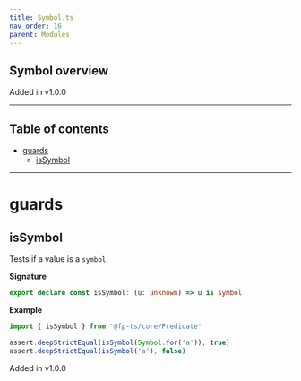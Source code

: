 ```yaml
---
title: Symbol.ts
nav_order: 16
parent: Modules
---
```


## Symbol overview

Added in v1.0.0

---

<h2 class="text-delta">Table of contents</h2>

- [guards](#guards)
  - [isSymbol](#issymbol)

---

# guards

## isSymbol

Tests if a value is a `symbol`.

**Signature**

```ts
export declare const isSymbol: (u: unknown) => u is symbol
```

**Example**

```ts
import { isSymbol } from '@fp-ts/core/Predicate'

assert.deepStrictEqual(isSymbol(Symbol.for('a')), true)
assert.deepStrictEqual(isSymbol('a'), false)
```

Added in v1.0.0

